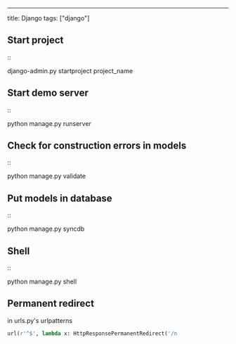 ---
title: Django
tags: ["django"]

Start project
-------------

::

 django-admin.py startproject project_name

Start demo server
-----------------

::

 python manage.py runserver

Check for construction errors in models
---------------------------------------

::

 python manage.py validate

Put models in database
----------------------

::

 python manage.py syncdb

Shell
-----

::

 python manage.py shell

Permanent redirect
------------------

in urls.py's urlpatterns

```python
url(r'^$', lambda x: HttpResponsePermanentRedirect('/n
```
